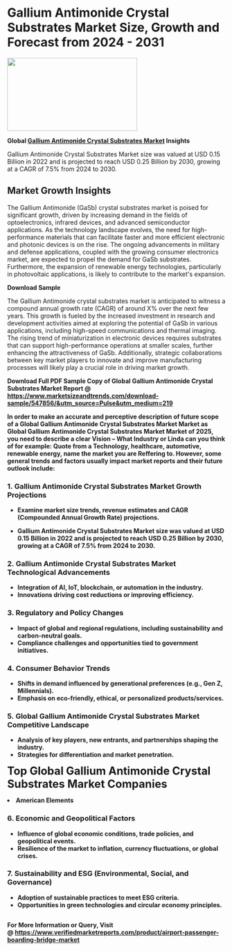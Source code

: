 <H1>Gallium Antimonide Crystal Substrates Market Size, Growth and Forecast from 2024 - 2031</H1><img class="aligncenter size-medium wp-image-584254" src="https://thirdeyenews.in/wp-content/uploads/2024/09/Global-Market-Research-300x168.jpeg" alt="" width="300" height="168" /><p><strong>Global&nbsp;<a href="https://www.marketsizeandtrends.com/download-sample/547856/&amp;utm_source=Pulse&amp;utm_medium=219">Gallium Antimonide Crystal Substrates Market</a> Insights</strong></p><p>Gallium Antimonide Crystal Substrates Market size was valued at USD 0.15 Billion in 2022 and is projected to reach USD 0.25 Billion by 2030, growing at a CAGR of 7.5% from 2024 to 2030.</p><p><h2>Market Growth Insights</h2> <p>The Gallium Antimonide (GaSb) crystal substrates market is poised for significant growth, driven by increasing demand in the fields of optoelectronics, infrared devices, and advanced semiconductor applications. As the technology landscape evolves, the need for high-performance materials that can facilitate faster and more efficient electronic and photonic devices is on the rise. The ongoing advancements in military and defense applications, coupled with the growing consumer electronics market, are expected to propel the demand for GaSb substrates. Furthermore, the expansion of renewable energy technologies, particularly in photovoltaic applications, is likely to contribute to the market's expansion.</p> <p><strong>Download Sample</strong></p> <p>The Gallium Antimonide crystal substrates market is anticipated to witness a compound annual growth rate (CAGR) of around X% over the next few years. This growth is fueled by the increased investment in research and development activities aimed at exploring the potential of GaSb in various applications, including high-speed communications and thermal imaging. The rising trend of miniaturization in electronic devices requires substrates that can support high-performance operations at smaller scales, further enhancing the attractiveness of GaSb. Additionally, strategic collaborations between key market players to innovate and improve manufacturing processes will likely play a crucial role in driving market growth.</p> <p><strong></p><p><span class=""><strong>Download Full PDF Sample Copy of Global Gallium Antimonide Crystal Substrates Market Report</strong> @ <a href="https://www.marketsizeandtrends.com/download-sample/547856/&amp;utm_source=Pulse&amp;utm_medium=219" target="_blank">https://www.marketsizeandtrends.com/download-sample/547856/&amp;utm_source=Pulse&amp;utm_medium=219</a></span></p><p>In order to make an accurate and perceptive description of future scope of a Global&nbsp;Gallium Antimonide Crystal Substrates Market Market as Global&nbsp;Gallium Antimonide Crystal Substrates Market Market of 2025, you need to describe a clear Vision &ndash; What Industry or Linda can you think of for example: Quote from a Technology, healthcare, automotive, renewable energy, name the market you are Reffering to. However, some general trends and factors usually impact market reports and their future outlook include:</p><h3>1.&nbsp;<strong>Gallium Antimonide Crystal Substrates Market Growth Projections</strong></h3><ul><li>Examine market size trends, revenue estimates and CAGR (Compounded Annual Growth Rate) projections.</li><li><p>Gallium Antimonide Crystal Substrates Market size was valued at USD 0.15 Billion in 2022 and is projected to reach USD 0.25 Billion by 2030, growing at a CAGR of 7.5% from 2024 to 2030.</p></li></ul><h3>2.&nbsp;<strong>Gallium Antimonide Crystal Substrates Market Technological Advancements</strong></h3><ul><li>Integration of AI, IoT, blockchain, or automation in the industry.</li><li>Innovations driving cost reductions or improving efficiency.</li></ul><h3>3.&nbsp;<strong>Regulatory and Policy Changes</strong></h3><ul><li>Impact of global and regional regulations, including sustainability and carbon-neutral goals.</li><li>Compliance challenges and opportunities tied to government initiatives.</li></ul><h3>4.&nbsp;<strong>Consumer Behavior Trends</strong></h3><ul><li>Shifts in demand influenced by generational preferences (e.g., Gen Z, Millennials).</li><li>Emphasis on eco-friendly, ethical, or personalized products/services.</li></ul><h3>5.&nbsp;<strong>Global Gallium Antimonide Crystal Substrates Market Competitive Landscape</strong></h3><ul><li>Analysis of key players, new entrants, and partnerships shaping the industry.</li><li>Strategies for differentiation and market penetration.</li></ul><p data-pm-slice="1 1 []"><span style="color: inherit; font-family: inherit; font-size: 25px;">Top Global Gallium Antimonide Crystal Substrates Market Companies</span></p><div class="" data-test-id=""><p><li>American Elements</li></p></div><h3>6.&nbsp;<strong>Economic and Geopolitical Factors</strong></h3><ul><li>Influence of global economic conditions, trade policies, and geopolitical events.</li><li>Resilience of the market to inflation, currency fluctuations, or global crises.</li></ul><h3>7.&nbsp;<strong>Sustainability and ESG (Environmental, Social, and Governance)</strong></h3><ul><li>Adoption of sustainable practices to meet ESG criteria.</li><li>Opportunities in green technologies and circular economy principles.</li></ul><h2><strong style="font-size: 14px;">For More Information or Query, Visit @&nbsp;</strong><a style="background-color: #ffffff; font-size: 14px;" href="https://www.marketsizeandtrends.com/report/gallium-antimonide-crystal-substrates-market/" target="_blank">https://www.verifiedmarketreports.com/product/airport-passenger-boarding-bridge-market</a></h2>
